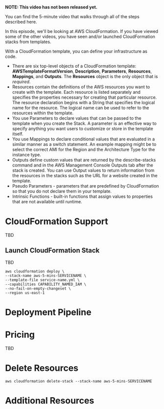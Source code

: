 **NOTE: This video has not been released yet.**

You can find the 5-minute video that walks through all of the steps described here. 

In this episode, we'll be looking at AWS CloudFormation. If you have viewed some of the other videos, you have seen and/or launched CloudFormation stacks from templates.

With a CloudFormation template, you can define your infrastructure as code. 

* There are six top-level objects of a CloudFormation template: **AWSTemplateFormatVersion**, **Description**, **Parameters**, **Resources**, **Mappings**, and **Outputs**. The **Resources** object is the only object that is *required*.
* Resources contain the definitions of the AWS resources you want to create with the template. Each resource is listed separately and specifies the properties necessary for creating that particular resource. The resource declaration begins with a String that specifies the logical name for the resource. The logical name can be used to refer to the resources within the template.
* You use Parameters to declare values that can be passed to the template when you create the Stack. A parameter is an effective way to specify anything you want users to customize or store in the template itself.
* You use Mappings to declare conditional values that are evaluated in a similar manner as a switch statement. An example mapping might be to select the correct AMI for the Region and the Architecture Type for the instance type.
* Outputs define custom values that are returned by the describe-stacks command and in the AWS Management Console Outputs tab after the stack is created. You can use Output values to return information from the resources in the stacks such as the URL for a website created in the template.
* Pseudo Parameters - parameters that are predefined by CloudFormation so that you do not declare them in your template.
* Intrinsic Functions - built-in functions that assign values to properties that are not available until runtime.

# CloudFormation Support
TBD


## Launch CloudFormation Stack

TBD

```
aws cloudformation deploy \
--stack-name aws-5-mins-SERVICENAME \
--template-file service-name.yml \
--capabilities CAPABILITY_NAMED_IAM \
--no-fail-on-empty-changeset \
--region us-east-1
```


# Deployment Pipeline

# Pricing
TBD

# Delete Resources

```
aws cloudformation delete-stack --stack-name aws-5-mins-SERVICENAME
```

# Additional Resources